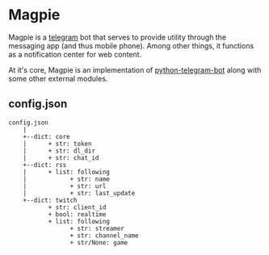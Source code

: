 # Magpie
Magpie is a [telegram](https://telegram.org/) bot that serves to provide utility through the messaging app (and thus mobile phone). Among other things, it functions as a notification center for web content. 

At it's core, Magpie is an implementation of [python-telegram-bot](https://github.com/python-telegram-bot/python-telegram-bot) along with some other external modules.

## config.json

```
config.json
    |
    +--dict: core
    |      + str: token
    |      + str: dl_dir
    |      + str: chat_id
    +--dict: rss
    |      + list: following
    |            + str: name
    |            + str: url
    |            + str: last_update
    +--dict: twitch
           + str: client_id
           + bool: realtime
           + list: following
                 + str: streamer
                 + str: channel_name
                 + str/None: game
```

